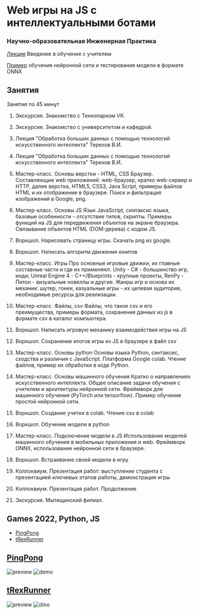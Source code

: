 # Web игры на JS с интеллектуальными ботами

### Научно-образовательная Инженерная Практика
[Лекция](https://github.com/iu5git/ai-bot-games-in-js/blob/main/lectures/Supervised_learning.pdf) Введение в обучение с учителем

[Пример](https://github.com/iu5git/MPPR) обучения нейронной сети и тестирования модели в формате ONNX


## Занятия

Занятия по 45 минут

1. Экскурсия. Знакомство с Технопарком VK.
2. Экскурсия. Знакомство с университетом и кафедрой.

3. Лекция "Обработка больших данных с помощью технологий искусственного интеллекта" Терехов В.И.
4. Лекция "Обработка больших данных с помощью технологий искусственного интеллекта" Терехов В.И.

5. Мастер-класс. Основы верстки - HTML, CSS
Браузер. Составляющие web приложений: web-браузер, кратко web-сервер и HTTP, далее верстка, HTML5, CSS3, Java Script, примеры файлов HTML и их отображение в браузере. Поиск и фильтрация изображений в Google, png.
6. Мастер-класс. Основы JS
Язык JavaScript, синтаксис языка, базовые особенности - отсутствие типов, скрипты. Примеры функций на JS для передвижения объектов на экране браузера. Связывание объектов HTML (DOM-дерева) с кодом JS.

7. Воркшоп. Нарисовать страницу игры. Скачать png из google.
8. Воркшоп. Написать алгоритм движения юнитов

9. Мастер-класс. Игры
Про основные игровые движки, их главные составные части и где их применяют. Unity - C# - большинство игр, инди; Unreal Engine 4 - C++/Blueprints - крупные проекты, RenPy - Питон - визуальные новеллы и другие. Жанры игр и основа их механик: шутер, гонки, казуальные игры - их целевая аудитория, необходимые ресурсы для реализации.
10. Мастер-класс. Файлы, csv
Файлы, что такое csv и его преимущества, примеры формата, сохранение данных из js в формате csv в каталог компьютера.

11. Воркшоп. Написать игровую механику взаимодействия игры на JS
12. Воркшоп. Сохранение итогов игры из JS в браузере в файл csv

13. Мастер-класс. Основы python
Основы языка Python, синтаксис, сходства и различия с JavaScript. Платформа Google colab. Чтение файлов, пример их обработки в коде Python. 
14. Мастер-класс. Основы машинного обучения
Кратко о направлениях искусственного интеллекта. Общее описание задачи обучения с учителем и архитектуры нейронной сети. Фреймворк для машинного обучения (PyTorch или tensorflow). Пример обучения простой нейронной сети.

15. Воркшоп. Создание учетки в colab. Чтение csv в colab
16. Воркшоп. Обучение модели в python

17. Мастер-класс. Подключение модели в JS
Использование моделей машинного обучения в мобильных приложения и web. Фреймворк ONNX, использование нейронной сети в браузере.
18. Воркшоп. Встраивание своей модели в игру

19. Коллоквиум. Презентация работ: выступление студента с презентацией ключевых этапов работы, демонстрация игры
20. Коллоквиум. Презентация работ. Продолжение

21. Экскурсия. Мытищинский филиал. 



## Games 2022, Python, JS
* [PingPong](#pingpong)
* [tRexRunner](#trexrunner)

## [PingPong](/pingpong)
![preview](https://user-images.githubusercontent.com/47502256/152688525-e315edab-37d4-453a-b458-fc498acada02.png)
![demo](https://user-images.githubusercontent.com/47502256/152688564-f7f955f1-d63b-4006-8be3-3c9475e7bd4c.gif)

## [tRexRunner](/tRexRunner)
![preview](https://user-images.githubusercontent.com/47502256/152689422-a6af8d79-f4a6-44f7-a826-cbd7388b091e.png)
![dino](https://user-images.githubusercontent.com/47502256/152688575-2e81d7ba-682d-4320-9ab6-1bf9ae3843c9.gif)


